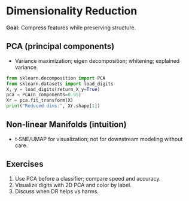 # Dimensionality Reduction

**Goal:** Compress features while preserving structure.

## PCA (principal components)
- Variance maximization; eigen decomposition; whitening; explained variance.

```python
from sklearn.decomposition import PCA
from sklearn.datasets import load_digits
X, y = load_digits(return_X_y=True)
pca = PCA(n_components=0.95)
Xr = pca.fit_transform(X)
print("Reduced dims:", Xr.shape[1])
```

## Non‑linear Manifolds (intuition)
- t‑SNE/UMAP for visualization; not for downstream modeling without care.

## Exercises
1. Use PCA before a classifier; compare speed and accuracy.
2. Visualize digits with 2D PCA and color by label.
3. Discuss when DR helps vs harms.
